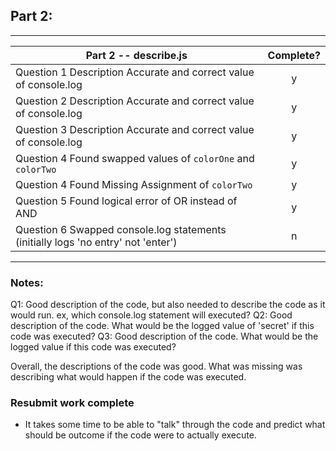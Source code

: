 ## Part 2:

---

| Part 2 -- describe.js                                                             | Complete? |
| --------------------------------------------------------------------------------- | :-------: |
| Question 1 Description Accurate and correct value of console.log                  |     y     |
| Question 2 Description Accurate and correct value of console.log                  |     y     |
| Question 3 Description Accurate and correct value of console.log                  |     y     |
| Question 4 Found swapped values of `colorOne` and `colorTwo`                      |     y     |
| Question 4 Found Missing Assignment of `colorTwo`                                 |     y     |
| Question 5 Found logical error of OR instead of AND                               |     y     |
| Question 6 Swapped console.log statements (initially logs 'no entry' not 'enter') |     n     |

---

### Notes:

Q1: Good description of the code, but also needed to describe the code as it would run. ex, which console.log statement will executed?
Q2: Good description of the code. What would be the logged value of 'secret' if this code was executed?
Q3: Good description of the code. What would be the logged value if this code was executed?

Overall, the descriptions of the code was good. What was missing was describing what would happen if the code was executed.

### Resubmit work complete

- It takes some time to be able to "talk" through the code and predict what should be outcome if the code were to actually execute.
